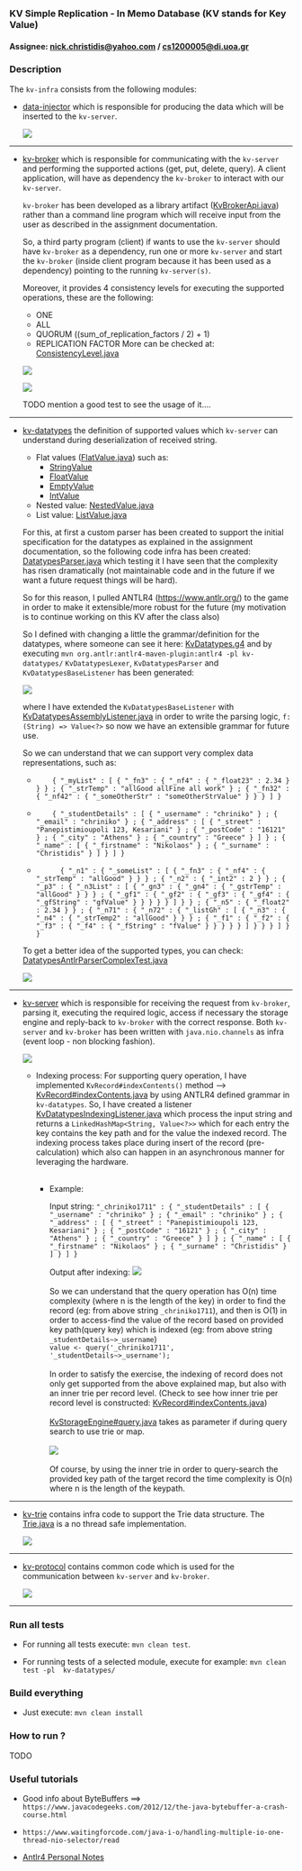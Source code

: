 ### KV Simple Replication - In Memo Database (KV stands for Key Value)

#### Assignee: nick.christidis@yahoo.com / cs1200005@di.uoa.gr



### Description


The `kv-infra` consists from the following modules:
* [data-injector](data-injector/README.md) which is responsible for producing the data which will be inserted to
  the `kv-server`.
  

  ![](data_injector_depends.png)

<hr/>
    
* [kv-broker](kv-broker/README.md) which is responsible for communicating with the `kv-server` and performing the supported actions
  (get, put, delete, query). A client application, will have as dependency the `kv-broker` to interact with our `kv-server`.

  `kv-broker` has been developed as a library artifact ([KvBrokerApi.java](kv-broker/src/main/java/chriniko/kv/broker/KvBrokerApi.java)) 
  rather than a command line program which will receive input from the user as described in the assignment documentation.

  So, a third party program (client) if wants to use the `kv-server` should have `kv-broker` as a dependency, run one or more `kv-server`
  and start the `kv-broker` (inside client program because it has been used as a dependency) pointing to the running `kv-server(s)`.
  

  Moreover, it provides 4 consistency levels for executing the supported operations, these are the following:
    * ONE
    * ALL
    * QUORUM ((sum_of_replication_factors / 2) + 1)
    * REPLICATION FACTOR
  More can be checked at: [ConsistencyLevel.java](kv-broker/src/main/java/chriniko/kv/broker/ConsistencyLevel.java)


  ![](broker_architecture.svg)


  ![](kv_broker_depends.png)

  TODO mention a good test to see the usage of it....

<hr/>

* [kv-datatypes](kv-datatypes/README.md) the definition of supported values which `kv-server` can understand during deserialization of received string.
    * Flat values ([FlatValue.java](kv-datatypes/src/main/java/chriniko/kv/datatypes/FlatValue.java)) such as:
      * [StringValue](kv-datatypes/src/main/java/chriniko/kv/datatypes/StringValue.java)
      * [FloatValue](kv-datatypes/src/main/java/chriniko/kv/datatypes/StringValue.java)
      * [EmptyValue](kv-datatypes/src/main/java/chriniko/kv/datatypes/StringValue.java)
      * [IntValue](kv-datatypes/src/main/java/chriniko/kv/datatypes/StringValue.java)
    * Nested value: [NestedValue.java](kv-datatypes/src/main/java/chriniko/kv/datatypes/NestedValue.java)
    * List value: [ListValue.java](kv-datatypes/src/main/java/chriniko/kv/datatypes/ListValue.java)
    

  
  For this, at first a custom parser has been created to support the initial specification for the datatypes as explained in the
  assignment documentation, so the following code infra has been created: [DatatypesParser.java](kv-datatypes/src/main/java/chriniko/kv/datatypes/parser/DatatypesParser.java)
  which testing it I have seen that the complexity has risen dramatically (not maintainable code and in the future if we want
  a future request things will be hard).
  
  So for this reason, I pulled ANTLR4 (https://www.antlr.org/) to the game in
  order to make it extensible/more robust for the future (my motivation is to continue working on this KV after the class also)
    
  So I defined with changing a little the grammar/definition for the datatypes, where someone can see it here: [KvDatatypes.g4](kv-datatypes/src/main/antlr4/chriniko/kv/datatypes/KvDatatypes.g4)
  and by executing `mvn org.antlr:antlr4-maven-plugin:antlr4 -pl kv-datatypes/`
  `KvDatatypesLexer`, `KvDatatypesParser` and `KvDatatypesBaseListener` has been generated:
  
  ![](kv-datatypes/antlr4_generated_code.png)
  
  where I have extended the `KvDatatypesBaseListener` with [KvDatatypesAssemblyListener.java](kv-datatypes/src/main/java/chriniko/kv/datatypes/grammar/KvDatatypesAssemblyListener.java) in order to write the parsing logic,
  `f: (String) => Value<?>`
  so now we have an extensible grammar for future use.

  So we can understand that we can support very complex data representations, such as:
  * ```text
        { "_myList" : [ { "_fn3" : { "_nf4" : { "_float23" : 2.34 } } } ; { "_strTemp" : "allGood allFine all work" } ; { "_fn32" : { "_nf42" : { "_someOtherStr" : "someOtherStrValue" } } } ] }
    ```

  * ```text
        { "_studentDetails" : [ { "_username" : "chriniko" } ; { "_email" : "chriniko" } ; { "_address" : [ { "_street" : "Panepistimioupoli 123, Kesariani" } ; { "_postCode" : "16121" } ; { "_city" : "Athens" } ; { "_country" : "Greece" } ] } ; { "_name" : [ { "_firstname" : "Nikolaos" } ; { "_surname" : "Christidis" } ] } ] }
    ```

  * ```text
          { "_n1" : { "_someList" : [ { "_fn3" : { "_nf4" : { "_strTemp" : "allGood" } } } ; { "_n2" : { "_int2" : 2 } } ; { "_p3" : { "_n3List" : [ { "_gn3" : { "_gn4" : { "_gstrTemp" : "allGood" } } } ; { "_gf1" : { "_gf2" : { "_gf3" : { "_gf4" : { "_gfString" : "gfValue" } } } } } ] } } ; { "_n5" : { "_float2" : 2.34 } } ; { "_n71" : { "_n72" : { "_listGh" : [ { "_n3" : { "_n4" : { "_strTemp2" : "allGood" } } } ; { "_f1" : { "_f2" : { "_f3" : { "_f4" : { "_fString" : "fValue" } } } } } ] } } } ] } }
    ```

  To get a better idea of the supported types, you can check: [DatatypesAntlrParserComplexTest.java](kv-datatypes/src/test/java/chriniko/kv/datatypes/parser/antlr/DatatypesAntlrParserComplexTest.java)

  ![](kv_datatypes_depends.png)


<hr/>
  
* [kv-server](kv-server/README.md) which is responsible for receiving the request from `kv-broker`, parsing it, executing
  the required logic, access if necessary the storage engine and reply-back to `kv-broker` with the correct response.
  Both `kv-server` and `kv-broker` has been written with `java.nio.channels` as infra (event loop - non blocking fashion).

  ![](kv_server_depends.png)

  * Indexing process:
        For supporting query operation, I have implemented `KvRecord#indexContents()` method --> [KvRecord#indexContents.java](kv-server/src/main/java/chriniko/kv/server/infra/KvRecord.java)
        by using ANTLR4 defined grammar in `kv-datatypes`.
        So, I have created a listener [KvDatatypesIndexingListener.java](kv-server/src/main/java/chriniko/kv/server/index/KvDatatypesIndexingListener.java) which process the input string
        and returns a `LinkedHashMap<String, Value<?>>` which for each entry the key contains the key path and for the value the indexed record.
        The indexing process takes place during insert of the record (pre-calculation) which also can happen in an asynchronous manner for leveraging the hardware.
        <br/>
        <br/>
    * Example:
      
      Input string: `"_chriniko1711" : { "_studentDetails" : [ { "_username" : "chriniko" } ; { "_email" : "chriniko" } ; { "_address" : [ { "_street" : "Panepistimioupoli 123, Kesariani" } ; { "_postCode" : "16121" } ; { "_city" : "Athens" } ; { "_country" : "Greece" } ] } ; { "_name" : [ { "_firstname" : "Nikolaos" } ; { "_surname" : "Christidis" } ] } ] }`
      
      Output after indexing:
      ![](indexing.png)
      <br/>
      <br/>
      So we can understand that the query operation has O(n) time complexity (where n is the length of the key) in order to find the record (eg: from above string `_chriniko1711`), and then is O(1)
      in order to access-find the value of the record based on provided key path(query key) which is indexed (eg: from above string `_studentDetails~>_username`)
      <br/>
      `value <- query('_chriniko1711', '_studentDetails~>_username');`
      <br/>
      <br/>
      In order to satisfy the exercise, the indexing of record does not only get supported from the above explained map, but also with an inner trie per record level.
      (Check to see how inner trie per record level is constructed: [KvRecord#indexContents.java](kv-server/src/main/java/chriniko/kv/server/infra/KvRecord.java))
      <br/>
      <br/>
      [KvStorageEngine#query.java](kv-server/src/main/java/chriniko/kv/server/infra/KvStorageEngine.java) takes as parameter if during query search to use trie or map.
      <br/>
      <br/>
      ![](trieOptionToQuery.png)
      <br/>
      <br/>
      Of course, by using the inner trie in order to query-search the provided key path of the target record the time complexity is O(n) where n is the length of the keypath.



<hr/>
    
* [kv-trie](kv-trie/README.md) contains infra code to support the Trie data structure. The [Trie.java](kv-trie/src/main/java/chriniko/kv/trie/Trie.java)
  is a no thread safe implementation.

  ![](kv_trie_depends.png)


<hr/>

* [kv-protocol](kv-protocol/README.md) contains common code which is used for the communication between `kv-server` and `kv-broker`.

  ![](kv_protocol_depends.png)


<hr/>

### Run all tests
* For running all tests execute: `mvn clean test`.

* For running tests of a selected module, execute for example: `mvn clean test -pl  kv-datatypes/`





### Build everything
* Just execute: `mvn clean install`



### How to run ?

TODO








### Useful tutorials
* Good info about ByteBuffers ==> `https://www.javacodegeeks.com/2012/12/the-java-bytebuffer-a-crash-course.html`

* `https://www.waitingforcode.com/java-i-o/handling-multiple-io-one-thread-nio-selector/read`

* [Antlr4 Personal Notes](kv-datatypes/antlr4_notes)